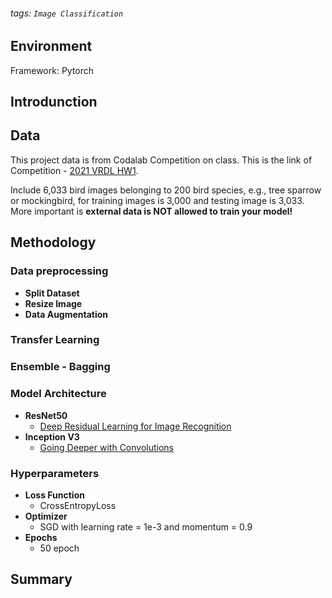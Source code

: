 ###### tags: `Image Classification`

## Environment
Framework: Pytorch

## Introdunction

## Data
This project data is from Codalab Competition on class.
This is the link of Competition - [2021 VRDL HW1](https://competitions.codalab.org/competitions/35668?secret_key=09789b13-35ec-4928-ac0f-6c86631dda07).

Include 6,033 bird images belonging to 200 bird species, 
e.g., tree sparrow or mockingbird, for training images is 3,000 and testing image is 3,033.
More important is **external data is NOT allowed to train your model!**

## Methodology

### Data preprocessing
- **Split Dataset**
- **Resize Image**
- **Data Augmentation**

### Transfer Learning

### Ensemble - Bagging

### Model Architecture
- **ResNet50**
    - [Deep Residual Learning for Image Recognition](https://arxiv.org/abs/1512.03385)
- **Inception V3**
    - [Going Deeper with Convolutions](https://arxiv.org/abs/1409.4842)

### Hyperparameters
- **Loss Function**
    - CrossEntropyLoss
- **Optimizer** 
    - SGD with learning rate = 1e-3 and momentum = 0.9
- **Epochs** 
    - 50 epoch

## Summary
